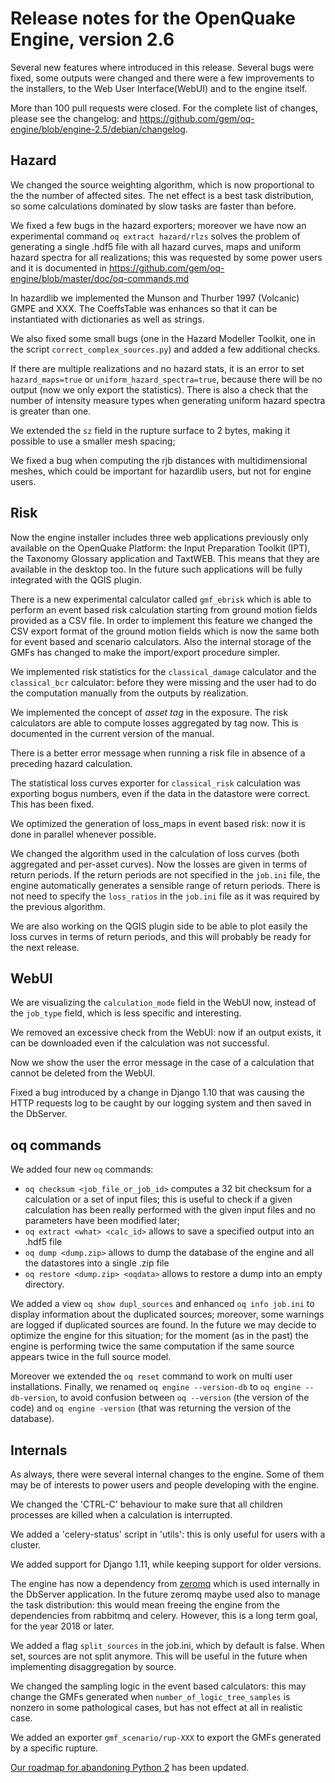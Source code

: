 Release notes for the OpenQuake Engine, version 2.6
===================================================

Several new features where introduced in this release. Several bugs
were fixed, some outputs were changed and there were a few
improvements to the installers, to the Web User Interface(WebUI) and
to the engine itself.

More than 100 pull requests were closed. For the complete list of
changes, please see the changelog:
and https://github.com/gem/oq-engine/blob/engine-2.5/debian/changelog.

Hazard
---------------

We changed the source weighting algorithm, which is now proportional to the
the number of affected sites. The net effect is a best task distribution,
so some calculations dominated by slow tasks are faster than before.

We fixed a few bugs in the hazard exporters; moreover we have now an
experimental command `oq extract hazard/rlzs` solves the problem of
generating a single .hdf5 file with all hazard curves, maps and
uniform hazard spectra for all realizations; this was requested by
some power users and it is documented in
https://github.com/gem/oq-engine/blob/master/doc/oq-commands.md

In hazardlib we implemented the Munson and Thurber 1997 (Volcanic)
GMPE and XXX.  The CoeffsTable was enhances so that it can be
instantiated with dictionaries as well as strings.

We also fixed some small bugs (one in the Hazard Modeller Toolkit,
one in the script `correct_complex_sources.py`) and added a few additional
checks.

If there are multiple realizations and no hazard stats,
it is an error to set `hazard_maps=true` or `uniform_hazard_spectra=true`,
because there will be no output (now we only export the statistics).
There is also a check that the number of intensity measure types when
generating uniform hazard spectra is greater than one.

We extended the `sz` field in the rupture surface to 2 bytes, making it
possible to use a smaller mesh spacing;

We fixed a bug when computing the rjb distances with multidimensional
meshes, which could be important for hazardlib users, but not for engine
users.

Risk
--------------

Now the engine installer includes three web applications previously
only available on the OpenQuake Platform: the Input Preparation
Toolkit (IPT), the Taxonomy Glossary application and TaxtWEB. This
means that they are available in the desktop too. In the future such
applications will be fully integrated with the QGIS plugin.

There is a new experimental calculator called `gmf_ebrisk` which is able to
perform an event based risk calculation starting from ground motion fields
provided as a CSV file. In order to implement this feature we changed the
CSV export format of the ground motion fields which is
now the same both for event based and scenario calculators. Also the
internal storage of the GMFs has changed to make the import/export
procedure simpler.

We implemented risk statistics for the `classical_damage` calculator
and the `classical_bcr` calculator: before they were missing and the
user had to do the computation manually from the outputs by realization.

We implemented the concept of *asset tag* in the exposure. The
risk calculators are able to compute losses aggregated by tag now.
This is documented in the current version of the manual.

There is a better error message when running a risk file in absence of a
preceding hazard calculation.

The statistical loss curves exporter for `classical_risk` calculation
was exporting bogus numbers, even if the data in the datastore were
correct. This has been fixed.

We optimized the generation of loss_maps in event based risk: now it
is done in parallel whenever possible.

We changed the algorithm used in the calculation of loss curves (both
aggregated and per-asset curves). Now the losses are given in terms of
return periods. If the return periods are not specified in the `job.ini`
file, the engine automatically generates a sensible range of return
periods. There is not need to specify the `loss_ratios` in the `job.ini`
file as it was required by the previous algorithm.

We are also working on the QGIS plugin side to be able to plot easily
the loss curves in terms of return periods, and this will probably be
ready for the next release.

WebUI
-----

We are visualizing the `calculation_mode` field in the WebUI now,
instead of the `job_type` field, which is less specific and interesting.

We removed an excessive check from the WebUI: now if an output exists,
it can be downloaded even if the calculation was not successful.

Now we show the user the error message in the case of a calculation
that cannot be deleted from the WebUI.

Fixed a bug introduced by a change in Django 1.10 that was causing
the HTTP requests log to be caught by our logging system and
then saved in the DbServer.


oq commands
---------------

We added four new `oq` commands:

- `oq checksum <job_file_or_job_id>` computes a 32 bit checksum for a
   calculation or a set of input files; this is useful to check if a
   given calculation has been really performed with the given input files
   and no parameters have been modified later;
- `oq extract <what> <calc_id>` allows to save a specified output into an
  .hdf5 file
- `oq dump <dump.zip>` allows to dump the database of the engine and all
  the datastores into a single .zip file
- `oq restore <dump.zip> <oqdata>` allows to restore a dump into an empty
  directory.

We added a view `oq show dupl_sources` and enhanced `oq info
job.ini` to display information about the duplicated sources; moreover,
some warnings are logged if duplicated sources are found. In the
future we may decide to optimize the engine for this situation; for
the moment (as in the past) the engine is performing twice the same
computation if the same source appears twice in the full source model.

Moreover we extended the `oq reset` command to work on multi user
installations. Finally, we renamed `oq engine --version-db` to `oq engine
--db-version`, to avoid confusion between `oq --version` (the version
of the code) and `oq engine -version` (that was returning the version
of the database).

Internals
---------

As always, there were several internal changes to the engine. Some of
them may be of interests to power users and people developing with the
engine.

We changed the 'CTRL-C' behaviour to make sure that all children
processes are killed when a calculation is interrupted.

We added a 'celery-status' script in 'utils': this is only useful
for users with a cluster.

We added support for Django 1.11, while keeping support for older versions.

The engine has now a dependency from [zeromq](http://zeromq.org/) which is
used internally in the DbServer application. In the future zeromq maybe
used also to manage the task distribution: this would mean freeing the engine
from the dependencies from rabbitmq and celery. However, this is a long
term goal, for the year 2018 or later.

We added a flag `split_sources` in the job.ini, which by default is false.
When set, sources are not split anymore. This will be useful in the future
when implementing disaggregation by source.

We changed the sampling logic in the event based calculators: this may change
the GMFs generated when `number_of_logic_tree_samples` is nonzero in some
pathological cases, but has not effect at all in realistic case.

We added an exporter `gmf_scenario/rup-XXX` to export the GMFs generated
by a specific rupture.

[Our roadmap for abandoning Python 2](https://github.com/gem/oq-engine/issues/2803) has been updated.
